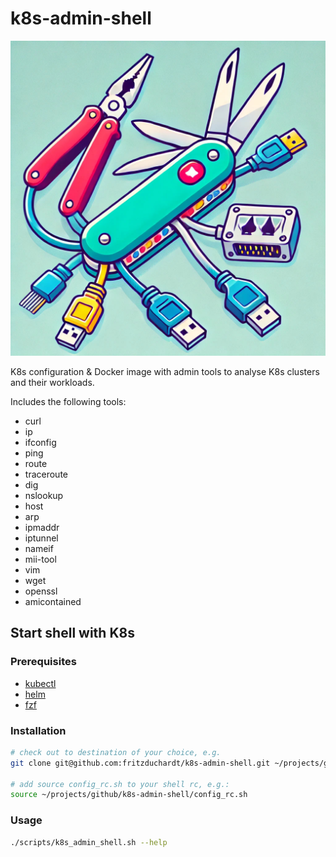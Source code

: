 # k8s-admin-shell

![](./misc/knive.jpg)

K8s configuration & Docker image with admin tools to analyse K8s clusters and their workloads.

Includes the following tools:

- curl
- ip
- ifconfig
- ping
- route
- traceroute
- dig
- nslookup
- host
- arp
- ipmaddr
- iptunnel
- nameif
- mii-tool
- vim
- wget
- openssl
- amicontained

## Start shell with K8s

### Prerequisites

- [kubectl](https://kubernetes.io/docs/tasks/tools/)
- [helm](https://helm.sh/docs/intro/install/)
- [fzf](https://github.com/junegunn/fzf)

### Installation

```bash
# check out to destination of your choice, e.g.
git clone git@github.com:fritzduchardt/k8s-admin-shell.git ~/projects/github/k8s-admin-shell

# add source config_rc.sh to your shell rc, e.g.:
source ~/projects/github/k8s-admin-shell/config_rc.sh
```

### Usage

```bash
./scripts/k8s_admin_shell.sh --help
```
